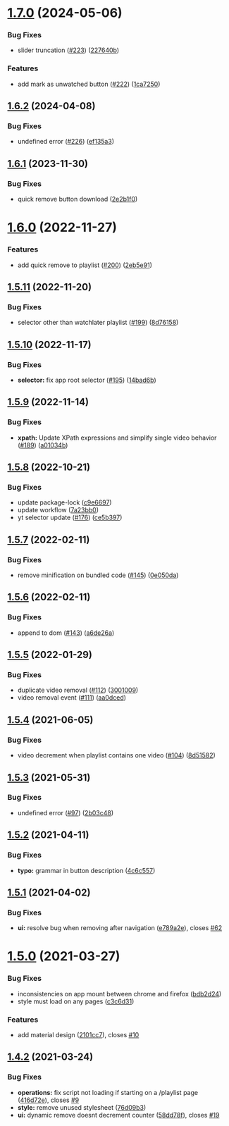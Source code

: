 # [1.7.0](https://github.com/avallete/yt-playlists-delete-enhancer/compare/v1.6.2...v1.7.0) (2024-05-06)


### Bug Fixes

* slider truncation ([#223](https://github.com/avallete/yt-playlists-delete-enhancer/issues/223)) ([227640b](https://github.com/avallete/yt-playlists-delete-enhancer/commit/227640b128f557b4c9259a88a4e45481f4a4d78a))


### Features

* add mark as unwatched button ([#222](https://github.com/avallete/yt-playlists-delete-enhancer/issues/222)) ([1ca7250](https://github.com/avallete/yt-playlists-delete-enhancer/commit/1ca725037caf0977b12d94f7f8d29260bd5bc3a6))

## [1.6.2](https://github.com/avallete/yt-playlists-delete-enhancer/compare/v1.6.1...v1.6.2) (2024-04-08)

### Bug Fixes

- undefined error ([#226](https://github.com/avallete/yt-playlists-delete-enhancer/issues/226)) ([ef135a3](https://github.com/avallete/yt-playlists-delete-enhancer/commit/ef135a31d4970538544b686c07cd2867c279e0bb))

## [1.6.1](https://github.com/avallete/yt-playlists-delete-enhancer/compare/v1.6.0...v1.6.1) (2023-11-30)

### Bug Fixes

- quick remove button download ([2e2b1f0](https://github.com/avallete/yt-playlists-delete-enhancer/commit/2e2b1f0d987c939ff9b54798bca7d0d6048fcb6c))

# [1.6.0](https://github.com/avallete/yt-playlists-delete-enhancer/compare/v1.5.11...v1.6.0) (2022-11-27)

### Features

- add quick remove to playlist ([#200](https://github.com/avallete/yt-playlists-delete-enhancer/issues/200)) ([2eb5e91](https://github.com/avallete/yt-playlists-delete-enhancer/commit/2eb5e910778d1af85deac9a2eccb4a60b1b92df1))

## [1.5.11](https://github.com/avallete/yt-playlists-delete-enhancer/compare/v1.5.10...v1.5.11) (2022-11-20)

### Bug Fixes

- selector other than watchlater playlist ([#199](https://github.com/avallete/yt-playlists-delete-enhancer/issues/199)) ([8d76158](https://github.com/avallete/yt-playlists-delete-enhancer/commit/8d76158d21821ff264aafb86f0bc829aabfc4c4b))

## [1.5.10](https://github.com/avallete/yt-playlists-delete-enhancer/compare/v1.5.9...v1.5.10) (2022-11-17)

### Bug Fixes

- **selector:** fix app root selector ([#195](https://github.com/avallete/yt-playlists-delete-enhancer/issues/195)) ([14bad6b](https://github.com/avallete/yt-playlists-delete-enhancer/commit/14bad6be7563a832664143d2d81229cb767ac7fe))

## [1.5.9](https://github.com/avallete/yt-playlists-delete-enhancer/compare/v1.5.8...v1.5.9) (2022-11-14)

### Bug Fixes

- **xpath:** Update XPath expressions and simplify single video behavior ([#189](https://github.com/avallete/yt-playlists-delete-enhancer/issues/189)) ([a01034b](https://github.com/avallete/yt-playlists-delete-enhancer/commit/a01034b0d66bd2300c58406a5f626ba746b32da7))

## [1.5.8](https://github.com/avallete/yt-playlists-delete-enhancer/compare/v1.5.7...v1.5.8) (2022-10-21)

### Bug Fixes

- update package-lock ([c9e6697](https://github.com/avallete/yt-playlists-delete-enhancer/commit/c9e6697e2885bca40c53796da14a242d2ae8dc01))
- update workflow ([7a23bb0](https://github.com/avallete/yt-playlists-delete-enhancer/commit/7a23bb0adce02b4158546ef087da14ebb420c57b))
- yt selector update ([#176](https://github.com/avallete/yt-playlists-delete-enhancer/issues/176)) ([ce5b397](https://github.com/avallete/yt-playlists-delete-enhancer/commit/ce5b39742db7ba63d371a71220c81794159baf04))

## [1.5.7](https://github.com/avallete/yt-playlists-delete-enhancer/compare/v1.5.6...v1.5.7) (2022-02-11)

### Bug Fixes

- remove minification on bundled code ([#145](https://github.com/avallete/yt-playlists-delete-enhancer/issues/145)) ([0e050da](https://github.com/avallete/yt-playlists-delete-enhancer/commit/0e050dab7ac7f777daee0fe3d97dec5d0772031a))

## [1.5.6](https://github.com/avallete/yt-playlists-delete-enhancer/compare/v1.5.5...v1.5.6) (2022-02-11)

### Bug Fixes

- append to dom ([#143](https://github.com/avallete/yt-playlists-delete-enhancer/issues/143)) ([a6de26a](https://github.com/avallete/yt-playlists-delete-enhancer/commit/a6de26a5bbcbc5cc3f8b33e93fe15479652dfa75))

## [1.5.5](https://github.com/avallete/yt-playlists-delete-enhancer/compare/v1.5.4...v1.5.5) (2022-01-29)

### Bug Fixes

- duplicate video removal ([#112](https://github.com/avallete/yt-playlists-delete-enhancer/issues/112)) ([3001009](https://github.com/avallete/yt-playlists-delete-enhancer/commit/30010099662770a20558472c10467cb3292dc398))
- video removal event ([#111](https://github.com/avallete/yt-playlists-delete-enhancer/issues/111)) ([aa0dced](https://github.com/avallete/yt-playlists-delete-enhancer/commit/aa0dced69053e491ca048a3661f771e7419b6102))

## [1.5.4](https://github.com/avallete/yt-playlists-delete-enhancer/compare/v1.5.3...v1.5.4) (2021-06-05)

### Bug Fixes

- video decrement when playlist contains one video ([#104](https://github.com/avallete/yt-playlists-delete-enhancer/issues/104)) ([8d51582](https://github.com/avallete/yt-playlists-delete-enhancer/commit/8d51582d411f37c266a09787a1850e3921eb85bd))

## [1.5.3](https://github.com/avallete/yt-playlists-delete-enhancer/compare/v1.5.2...v1.5.3) (2021-05-31)

### Bug Fixes

- undefined error ([#97](https://github.com/avallete/yt-playlists-delete-enhancer/issues/97)) ([2b03c48](https://github.com/avallete/yt-playlists-delete-enhancer/commit/2b03c48b45f59d45e1910e75baa823feba9af973))

## [1.5.2](https://github.com/avallete/yt-playlists-delete-enhancer/compare/v1.5.1...v1.5.2) (2021-04-11)

### Bug Fixes

- **typo:** grammar in button description ([4c6c557](https://github.com/avallete/yt-playlists-delete-enhancer/commit/4c6c557cf3cfb23c065564470645f9eca8e64f14))

## [1.5.1](https://github.com/avallete/yt-playlists-delete-enhancer/compare/v1.5.0...v1.5.1) (2021-04-02)

### Bug Fixes

- **ui:** resolve bug when removing after navigation ([e789a2e](https://github.com/avallete/yt-playlists-delete-enhancer/commit/e789a2e6aaa873a6aa37633b8eae65beca3fdfcf)), closes [#62](https://github.com/avallete/yt-playlists-delete-enhancer/issues/62)

# [1.5.0](https://github.com/avallete/yt-playlists-delete-enhancer/compare/v1.4.2...v1.5.0) (2021-03-27)

### Bug Fixes

- inconsistencies on app mount between chrome and firefox ([bdb2d24](https://github.com/avallete/yt-playlists-delete-enhancer/commit/bdb2d24a73bd3ae6dae11de6fff561da952ceaa8))
- style must load on any pages ([c3c6d31](https://github.com/avallete/yt-playlists-delete-enhancer/commit/c3c6d31b3463469b96e4dcf8cbd2b88b39cbff90))

### Features

- add material design ([2101cc7](https://github.com/avallete/yt-playlists-delete-enhancer/commit/2101cc7fd38e41d48343bf168e582c3cf216c937)), closes [#10](https://github.com/avallete/yt-playlists-delete-enhancer/issues/10)

## [1.4.2](https://github.com/avallete/yt-playlists-delete-enhancer/compare/v1.4.1...v1.4.2) (2021-03-24)

### Bug Fixes

- **operations:** fix script not loading if starting on a /playlist page ([416d72e](https://github.com/avallete/yt-playlists-delete-enhancer/commit/416d72e9e9560f75f0b9f6e8297a2eacf19640f9)), closes [#9](https://github.com/avallete/yt-playlists-delete-enhancer/issues/9)
- **style:** remove unused stylesheet ([76d09b3](https://github.com/avallete/yt-playlists-delete-enhancer/commit/76d09b341e91a21c277cf0e13bc0343cd1d23ec5))
- **ui:** dynamic remove doesnt decrement counter ([58dd78f](https://github.com/avallete/yt-playlists-delete-enhancer/commit/58dd78fa780c79acbe51dec137a196bf6f29938b)), closes [#19](https://github.com/avallete/yt-playlists-delete-enhancer/issues/19)
